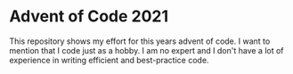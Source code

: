 # Advent of Code 2021

This repository shows my effort for this years advent of code. I want to mention that I code just as a hobby. I am no expert and I don't have a lot of experience in writing efficient and best-practice code.